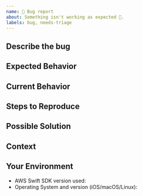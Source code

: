 ```yaml
---
name: 🐛 Bug report
about: Something isn't working as expected 🤔.
labels: bug, needs-triage
---
```


## Describe the bug
<!--- A clear and concise description of what the bug is -->

## Expected Behavior
<!--- Tell us what should happen -->

## Current Behavior
<!--- Tell us what happens instead of the expected behavior -->

<!--- Include full errors, uncaught exceptions, stack traces, and relevant logs -->
<!--- To turn on SDK logging, follow instructions here: http://github.com/aws-sdk-kotlin/tree/main/docs/debugging.md -->
<!--- If service responses are relevant, please include wirelogs (after removing any sensitive content!) -->

## Steps to Reproduce
<!--- If possible, provide a self-contained, concise snippet of code that can be used to reproduce the issue -->
<!--- For more complex issues provide a repo with the smallest sample that reproduces the bug -->
<!--- Avoid including business logic or unrelated code, it makes diagnosis more difficult -->

## Possible Solution
<!--- Not required, but suggest a fix/reason for the bug -->

## Context
<!--- How has this issue affected you? What are you trying to accomplish? -->
<!--- Providing context helps us come up with a solution that is most useful in the real world -->

## Your Environment
<!--- Include as many relevant details about the environment where the bug was discovered -->
* AWS Swift SDK version used:
* Operating System and version (iOS/macOS/Linux):